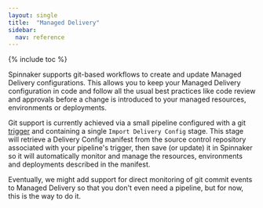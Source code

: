 ```yaml
---
layout: single
title:  "Managed Delivery"
sidebar:
  nav: reference
---
```


{% include toc %}

Spinnaker supports git-based workflows to create and update Managed Delivery configurations.
This allows you to keep your Managed Delivery configuration in code and follow all the usual
best practices like code review and approvals before a change is introduced to your managed
resources, environments or deployments.
 
Git support is currently achieved via a small pipeline configured with a git
[trigger](../../guides/user/pipeline/triggers/index.md) and containing a single
`Import Delivery Config` stage. This stage will retrieve a Delivery Config manifest
from the source control repository associated with your pipeline's trigger, then save (or update)
it in Spinnaker so it will automatically monitor and manage the resources, environments and
deployments described in the manifest.

Eventually, we might add support for direct monitoring of git commit events to Managed Delivery
so that you don't even need a pipeline, but for now, this is the way to do it.
